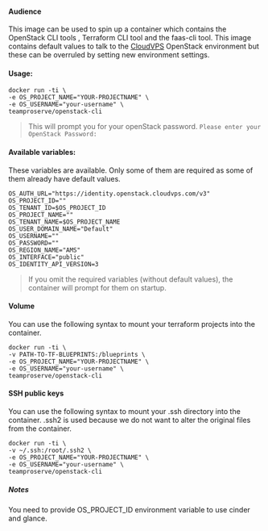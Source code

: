 #### Audience
This image can be used to spin up a container which contains the OpenStack CLI tools , Terraform CLI tool and the faas-cli tool.
This image contains default values to talk to the [CloudVPS][1] OpenStack environment but these can be overruled by setting new environment settings.

#### Usage:
```
docker run -ti \
-e OS_PROJECT_NAME="YOUR-PROJECTNAME" \
-e OS_USERNAME="your-username" \
teamproserve/openstack-cli
```
>This will prompt you for your openStack password.
`Please enter your OpenStack Password:`

#### Available variables:
These variables are available. Only some of them are required as some of them already have default values.
```
OS_AUTH_URL="https://identity.openstack.cloudvps.com/v3"
OS_PROJECT_ID=""
OS_TENANT_ID=$OS_PROJECT_ID
OS_PROJECT_NAME=""
OS_TENANT_NAME=$OS_PROJECT_NAME
OS_USER_DOMAIN_NAME="Default"
OS_USERNAME=""
OS_PASSWORD=""
OS_REGION_NAME="AMS"
OS_INTERFACE="public"
OS_IDENTITY_API_VERSION=3
```
>If you omit the required variables (without default values), the container will prompt for them on startup.

#### Volume 
You can use the following syntax to  mount  your terraform projects into the container.
```
docker run -ti \
-v PATH-TO-TF-BLUEPRINTS:/blueprints \
-e OS_PROJECT_NAME="YOUR-PROJECTNAME" \
-e OS_USERNAME="your-username" \
teamproserve/openstack-cli
```

#### SSH public keys
You can use the following syntax to  mount  your .ssh directory into the container. .ssh2 is used because we do not want to alter the original files from the container.
```
docker run -ti \
-v ~/.ssh:/root/.ssh2 \
-e OS_PROJECT_NAME="YOUR-PROJECTNAME" \
-e OS_USERNAME="your-username" \
teamproserve/openstack-cli
```

##### Notes
You need to provide OS_PROJECT_ID environment variable to use cinder and glance.

[1]: https://www.cloudvps.com/ "CloudVPS"
